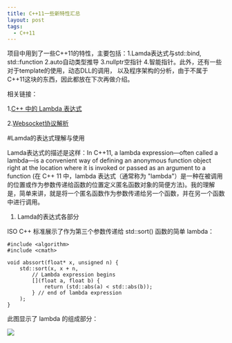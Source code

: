 ```yaml
---
title: C++11一些新特性汇总
layout: post
tags:
  - C++11
---
```




项目中用到了一些C++11的特性，主要包括：1.Lamda表达式与std::bind, std::function 2.auto自动类型推导 3.nullptr空指针 4.智能指针。此外，还有一些对于template的使用，动态DLL的调用，
以及程序架构的分析，由于不属于C++11这块的东西，因此都放在下次再做介绍。


相关链接：



1.[C++ 中的 Lambda 表达式](https://msdn.microsoft.com/zh-cn/library/dd293608.aspx)


2.[Websocket协议解析](http://www.king-liu.net/?p=772)

#Lamda的表达式理解与使用


Lamda表达式的描述是这样：In C++11, a lambda expression—often called a lambda—is a convenient way of defining an anonymous function object right at the location where it is invoked or passed as an argument to a function
(在 C++ 11 中，lambda 表达式（通常称为 "lambda"）是一种在被调用的位置或作为参数传递给函数的位置定义匿名函数对象的简便方法)。我的理解是，简单来讲，就是将一个匿名函数作为参数传递给另一个函数，并在另一个函数中进行调用。

1. Lamda的表达式各部分


ISO C++ 标准展示了作为第三个参数传递给 std::sort() 函数的简单 lambda：


    #include <algorithm>
    #include <cmath>

    void abssort(float* x, unsigned n) {
        std::sort(x, x + n,
            // Lambda expression begins
            [](float a, float b) {
                return (std::abs(a) < std::abs(b));
            } // end of lambda expression
        );
    }


此图显示了 lambda 的组成部分：


![](/media/files/2016/10/01.jpg)

